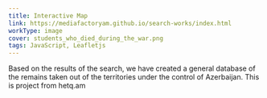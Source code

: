 ```yaml
---
title: Interactive Map
link: https://mediafactoryam.github.io/search-works/index.html
workType: image
cover: students_who_died_during_the_war.png
tags: JavaScript, Leafletjs
---
```


Based on the results of the search, we have created a general database of the remains taken out of the territories under the control of Azerbaijan.
This is project from hetq.am

